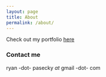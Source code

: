 ```yaml
---
layout: page
title: About
permalink: /about/
---
```


Check out my portfolio [here](rpasecky.github.io)

### Contact me

ryan -dot- pasecky *at* gmail -dot- com